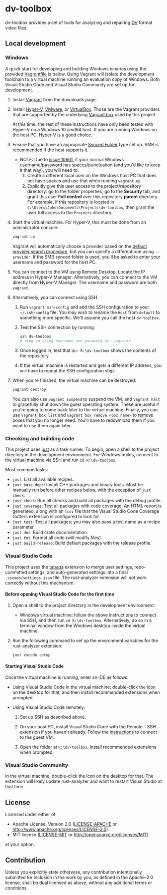 # dv-toolbox

dv-toolbox provides a set of tools for analyzing and repairing [DV](https://en.wikipedia.org/wiki/DV_(video_format)) format video files.

## Local development

### Windows

A quick start for developing and building Windows binaries using the provided [Vagrantfile](Vagrantfile) is below.  Using Vagrant will isolate the development toolchain to a virtual machine running an evaluation copy of Windows.  Both Visual Studio Code and Visual Studio Community are set up for development.

1. Install [Vagrant](https://developer.hashicorp.com/vagrant/downloads) from the downloads page.

2. Install [Hyper-V](https://learn.microsoft.com/en-us/virtualization/hyper-v-on-windows/quick-start/enable-hyper-v), [VMware](https://www.vmware.com/products/desktop-hypervisor/workstation-and-fusion), or [VirtualBox](https://www.virtualbox.org/wiki/Downloads).  Those are the Vagrant providers that are supported by the underlying [Vagrant box](https://github.com/gusztavvargadr/packer?tab=readme-ov-file#overview) used by this project.

    At this time, the rest of these instructions have only been tested with Hyper-V on a Windows 10 amd64 host.  If you are running Windows on the host PC, Hyper-V is a good choice.

3. Ensure that you have an appropriate [Synced Folder](https://developer.hashicorp.com/vagrant/docs/synced-folders) type set up.  SMB is recommended if the host supports it.

    - NOTE: Due to [issue 10661](https://github.com/hashicorp/vagrant/issues/10661), if your normal Windows username/password has spaces/punctuation (and you'd like to keep it that way), you will need to:
        1. Create a different local user on the Windows host PC that does not have spaces and use that when running `vagrant up`.
        2. Explicitly give this user access to the project/repository directory: go to the folder properties, go to the **Security** tab, and grant this user **Full control** over this repository **parent** directory.  For example, if this repository is located in `C:\Users\John\Documents\Projects\dv-toolbox`, then grant the user full access to the `Projects` directory.

4. Start the virtual machine.  For Hyper-V, this must be done from an administrator console:

    ```PowerShell
    vagrant up
    ```

    Vagrant will automatically choose a provider based on the [default provider search procedure](https://developer.hashicorp.com/vagrant/docs/providers/basic_usage#default-provider), but you can specify a different one using `--provider`.  If the SMB synced folder is used, you'll be asked to enter your username and password for the host PC.

5. You can connect to the VM using Remote Desktop.  Locate the IP address in Hyper-V Manager.  Alternatively, you can connect to the VM directly from Hyper-V Manager.  The username and password are both `vagrant`.

6. Alternatively, you can connect using SSH.
    1. Run `vagrant ssh-config` and add the SSH configuration to your `~/.ssh/config` file.  You may wish to rename the `Host` from `default` to something more specific.  We'll assume you call the host `dv-toolbox`.
    2. Test the SSH connection by running:

        ```PowerShell
        ssh dv-toolbox
        # <log in using username and password of: vagrant>
        ```

    3. Once logged in, test that `dir R:\dv-toolbox` shows the contents of the repository.
    4. If the virtual machine is restarted and gets a different IP address, you will have to repeat the SSH configuration step.

7. When you're finished, the virtual machine can be destroyed:

    ```PowerShell
    vagrant destroy
    ```

    You can also use `vagrant suspend` to suspend the VM, and `vagrant halt` to gracefully shut down the guest operating system.  These are useful if you're going to come back later to the virtual machine.  Finally, you can use `vagrant box list` and `vagrant box remove <box name>` to remove boxes that you no longer need.  You'll have to redownload them if you want to use them again later.

### Checking and building code

This project uses [just](https://just.systems/man/en/) as a task runner.  To begin, open a shell to the project directory in the development environment.  For Windows builds, connect to the virtual machine via SSH and run `cd R:\dv-toolbox`.

Most common tasks:

- `just`: List all available recipes.
- `just base-deps`: Install C++ packages and binary tools.  Must be manually run before other recipes below, with the exception of `just check`.
- `just check`: Run all checks and build all packages with the debug profile.
- `just coverage`: Test all packages with code coverage.  An HTML report is generated, along with an `lcov` file that the Visual Studio Code Coverage Gutters extension is configured to look for.
- `just test`: Test all packages; you may also pass a test name as a recipe parameter.
- `just doc`: Build crate documentation.
- `just fmt`: Format all code (will modify files).
- `just build-release`: Build default packages with the release profile.

### Visual Studio Code

This project uses the [tabaqa](https://marketplace.visualstudio.com/items?itemName=KalimahApps.tabaqa) extension to merge user settings, repo-committed settings, and auto-generated settings into a final `.vscode/settings.json` file.  The rust-analyzer extension will not work correctly without this mechanism.

#### Before opening Visual Studio Code for the first time

1. Open a shell to the project directory in the development environment:
    - Windows virtual machine:  follow the above instructions to connect via SSH, and then run `cd R:\dv-toolbox`.  Alternatively, do so in a terminal window from the Windows desktop inside the virtual machine.
2. Run the following command to set up the environment variables for the rust-analyzer extension:

    ```bash
    just vscode-setup
    ```

#### Starting Visual Studio Code

Once the virtual machine is running, enter an IDE as follows:

- Using Visual Studio Code in the virtual machine: double-click the icon on the desktop for that, and then install recommended extensions when prompted.

- Using Visual Studio Code remotely:

    1. Set up SSH as described above.

    2. On your host PC, install Visual Studio Code with the Remote - SSH extension if you haven't already.  Follow the [instructions](https://code.visualstudio.com/docs/remote/ssh#_connect-to-a-remote-host) to connect to the guest VM.

    3. Open the folder at `R:\dv-toolbox`.  Install recommended extensions when prompted.

### Visual Studio Community

In the virtual machine, double-click the icon on the desktop for that.  The extension will likely update rust-analyzer and want to restart Visual Studio at that time.

## License

Licensed under either of

- Apache License, Version 2.0 ([LICENSE-APACHE](LICENSE-APACHE) or <http://www.apache.org/licenses/LICENSE-2.0>)
- MIT license ([LICENSE-MIT](LICENSE-MIT) or <http://opensource.org/licenses/MIT>)

at your option.

## Contribution

Unless you explicitly state otherwise, any contribution intentionally submitted for inclusion in the work by you, as defined in the Apache-2.0 license, shall be dual licensed as above, without any additional terms or conditions.
